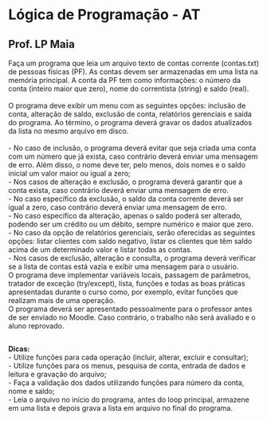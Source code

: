 <h1>Lógica de Programação - AT</h1>
<h2>Prof. LP Maia</h2>
Faça um programa que leia um arquivo texto de contas corrente (contas.txt) de pessoas físicas (PF). As contas devem ser armazenadas em uma lista na memória principal. A conta da PF tem como informações: o número da conta (inteiro maior que zero), nome do correntista (string) e saldo (real).
<br>
<br>
O programa deve exibir um menu com as seguintes opções: inclusão de conta, alteração de saldo, exclusão de conta, relatórios gerenciais e saída do programa. Ao término, o programa deverá gravar os dados atualizados da lista no mesmo arquivo em disco.
<br>
<br>
- No caso de inclusão, o programa deverá evitar que seja criada uma conta com um número que já exista, caso contrário deverá enviar uma mensagem de erro. Além disso, o nome deve ter, pelo menos, dois nomes e o saldo inicial um valor maior ou igual a zero;<br>
- Nos casos de alteração e exclusão, o programa deverá garantir que a conta exista, caso contrário deverá enviar uma mensagem de erro. <br>
- No caso específico da exclusão, o saldo da conta corrente deverá ser igual a zero, caso contrário deverá enviar uma mensagem de erro.<br>
- No caso específico da alteração, apenas o saldo poderá ser alterado, podendo ser um crédito ou um débito, sempre numérico e maior que zero. <br>
- No caso da opção de relatórios gerenciais, serão oferecidas as seguintes opções: listar clientes com saldo negativo, listar os clientes que têm saldo acima de um determinado valor e listar todas as contas.<br>
- Nos casos de exclusão, alteração e consulta, o programa deverá verificar se a lista de contas está vazia e exibir uma mensagem para o usuário.
<br>
O programa deve implementar variáveis locais, passagem de parâmetros, tratador de exceção (try/except), lista, funções e todas as boas práticas apresentadas durante o curso como, por exemplo, evitar funções que realizam mais de uma operação.
<br>
O programa deverá ser apresentado pessoalmente para o professor antes de ser enviado no Moodle. Caso contrário, o trabalho não será avaliado e o aluno reprovado.
<br>
<h2></h2>
<strong>Dicas:</strong>
<br>
- Utilize funções para cada operação (incluir, alterar, excluir e consultar); <br>
- Utilize funções para os menus, pesquisa de conta, entrada de dados e leitura e gravação do arquivo;<br>
- Faça a validação dos dados utilizando funções para número da conta, nome e saldo;<br>
- Leia o arquivo no início do programa, antes do loop principal, armazene em uma lista e depois grava a lista em arquivo no final do programa.
